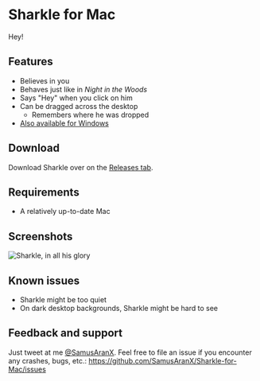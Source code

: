 # Sharkle for Mac
Hey!

## Features
* Believes in you
* Behaves just like in *Night in the Woods*
* Says "Hey" when you click on him
* Can be dragged across the desktop
	* Remembers where he was dropped
* [Also available for Windows](https://github.com/SamusAranX/Sharkle)

## Download
Download Sharkle over on the [Releases tab](https://github.com/SamusAranX/Sharkle-for-Mac/releases).

## Requirements
* A relatively up-to-date Mac

## Screenshots
![Sharkle, in all his glory](https://cloud.githubusercontent.com/assets/676069/25271293/f26e8a04-2683-11e7-9927-93d71104931f.png)

## Known issues
* Sharkle might be too quiet
* On dark desktop backgrounds, Sharkle might be hard to see

## Feedback and support
Just tweet at me [@SamusAranX](https://twitter.com/SamusAranX).
Feel free to file an issue if you encounter any crashes, bugs, etc.: https://github.com/SamusAranX/Sharkle-for-Mac/issues
